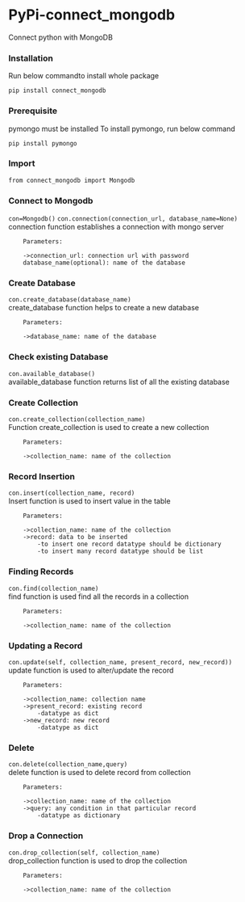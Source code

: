 # PyPi-connect_mongodb

Connect python with MongoDB


### Installation
Run below commandto install whole package

```pip install connect_mongodb```


### Prerequisite
pymongo must be installed
To install pymongo, run below command

```pip install pymongo```


### Import
```from connect_mongodb import Mongodb```


### Connect to Mongodb
```con=Mongodb()``` 
```con.connection(connection_url, database_name=None)```  
        connection function establishes a connection with mongo server 

        Parameters:

        ->connection_url: connection url with password
        database_name(optional): name of the database
        
    
### Create Database
```con.create_database(database_name)```   
        create_database function helps to create a new database 

        Parameters:

        ->database_name: name of the database
        
        
### Check existing Database
```con.available_database()```    
        available_database function returns list of all the existing database 
        

### Create Collection
```con.create_collection(collection_name)```    
        Function create_collection is used to create a new collection    
         
        Parameters:   

        ->collection_name: name of the collection
     

### Record Insertion
```con.insert(collection_name, record)```  
        Insert function is used to insert value in the table  

        Parameters:  

        ->collection_name: name of the collection
        ->record: data to be inserted
            -to insert one record datatype should be dictionary
            -to insert many record datatype should be list
        

### Finding Records
```con.find(collection_name)```   
        find function is used find all the records in a collection  

        Parameters:  

        ->collection_name: name of the collection
        
        
### Updating a Record 
```con.update(self, collection_name, present_record, new_record))```   
        update function is used to alter/update the record  

        Parameters:  

        ->collection_name: collection name
        ->present_record: existing record
            -datatype as dict
        ->new_record: new record
            -datatype as dict
        
    
### Delete
```con.delete(collection_name,query)```  
        delete function is used to delete record from collection  

        Parameters:  

        ->collection_name: name of the collection
        ->query: any condition in that particular record
            -datatype as dictionary
        

### Drop a Connection
```con.drop_collection(self, collection_name)```    
        drop_collection function is used to drop the collection  

        Parameters:  

        ->collection_name: name of the collection
        
        
